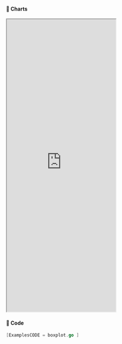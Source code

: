 <!-- tabs:start -->

#### **:art: Charts**
<iframe src="https://go-echarts.github.io/examples/boxplot.html" height="800"> </iframe>

#### **:musical_keyboard: Code**

```go
[ExamplesCODE = boxplot.go ]

```

<!-- tabs:end -->
